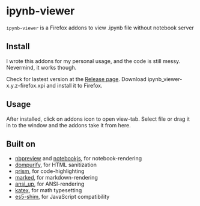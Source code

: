 # ipynb-viewer

`ipynb-viewer` is a Firefox addons to view .ipynb file without notebook server

## Install

I wrote this addons for my personal usage, and the code is still messy.
Nevermind, it works though.

Check for lastest version at the [Release page](https://github.com/hoangnv735/ipynb-viewer-firefox/releases).
Download ipynb_viewer-x.y.z-firefox.xpi and install it to Firefox.

## Usage

After installed, click on addons icon to open view-tab.
Select file or drag it in to the window and the addons take it from here.

## Built on

- [nbpreview](https://github.com/jsvine/nbpreview) and [notebookjs](https://github.com/jsvine/notebookjs), for notebook-rendering
- [dompurify](https://github.com/cure53/DOMPurify), for HTML sanitization
- [prism](http://prismjs.com/), for code-highlighting
- [marked](https://github.com/chjj/marked), for markdown-rendering
- [ansi_up](https://github.com/drudru/ansi_up), for ANSI-rendering
- [katex](https://github.com/KaTeX/KaTeX), for math typesetting
- [es5-shim](https://github.com/es-shims/es5-shim), for JavaScript compatibility
